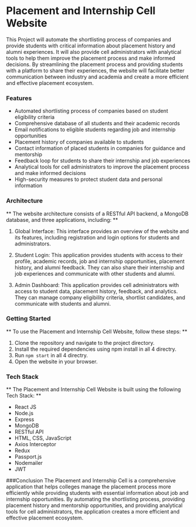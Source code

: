 # Placement and Internship Cell Website

This Project will automate the shortlisting process of companies and provide students with critical information about placement history and alumni experiences. It will also provide cell administrators with analytical tools to help them improve the placement process and make informed decisions. By streamlining the placement process and providing students with a platform to share their experiences, the website will facilitate better communication between industry and academia and create a more efficient and effective placement ecosystem.

### Features

 - Automated shortlisting process of companies based on student eligibility criteria
 - Comprehensive database of all students and their academic records
 - Email notifications to eligible students regarding job and internship opportunities
 - Placement history of companies available to students
 - Contact information of placed students in companies for guidance and mentorship
 - Feedback loop for students to share their internship and job experiences
 - Analytical tools for cell administrators to improve the placement process and make informed decisions
 - High-security measures to protect student data and personal information

### Architecture

** The website architecture consists of a RESTful API backend, a MongoDB database, and three applications, including: **

1. Global Interface: This interface provides an overview of the website and its features, including registration and login options for students and administrators.

2. Student Login: This application provides students with access to their profile, academic records, job and internship opportunities, placement history, and alumni feedback. They can also share their internship and job experiences and communicate with other students and alumni.

3. Admin Dashboard: This application provides cell administrators with access to student data, placement history, feedback, and analytics. They can manage company eligibility criteria, shortlist candidates, and communicate with students and alumni.

### Getting Started

** To use the Placement and Internship Cell Website, follow these steps: **

1. Clone the repository and navigate to the project directory.
2. Install the required dependencies using npm install in all 4 directry.
4. Run `npm start` in all 4 directry.
5. Open the website in your browser.

### Tech Stack
** The Placement and Internship Cell Website is built using the following Tech Stack: **

 - React JS
 - Node.js
 - Express
 - MongoDB
 - RESTful API
 - HTML, CSS, JavaScript
 - Axios Interceptor
 - Redux
 - Passport.js
 - Nodemailer
 - JWT

###Conclusion
The Placement and Internship Cell is a comprehensive application that helps colleges manage the placement process more efficiently while providing students with essential information about job and internship opportunities. By automating the shortlisting process, providing placement history and mentorship opportunities, and providing analytical tools for cell administrators, the application creates a more efficient and effective placement ecosystem.
